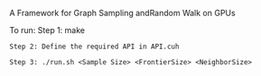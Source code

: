 A Framework for Graph Sampling andRandom Walk on GPUs


To run:
    Step 1: make

    Step 2: Define the required API in API.cuh

    Step 3: ./run.sh <Sample Size> <FrontierSize> <NeighborSize> 